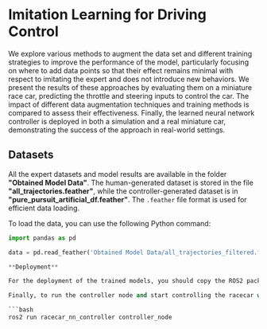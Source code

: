# Imitation Learning for Driving Control

We explore various methods to augment the data set and different training strategies to improve the performance of the model, particularly focusing on where to add data points so that their effect remains minimal with respect to imitating the expert and does not introduce new behaviors. We present the results of these approaches by evaluating them on a miniature race car, predicting the throttle and steering inputs to control the car. The impact of different data augmentation techniques and training methods is compared to assess their effectiveness. Finally, the learned neural network controller is deployed in both a simulation and a real miniature car, demonstrating the success of the approach in real-world settings.




## Datasets

All the expert datasets and model results are available in the folder **"Obtained Model Data"**. The human-generated dataset is stored in the file **"all_trajectories.feather"**, while the controller-generated dataset is in **"pure_pursuit_artificial_df.feather"**. The `.feather` file format is used for efficient data loading.

To load the data, you can use the following Python command:

```python
import pandas as pd

data = pd.read_feather('Obtained Model Data/all_trajectories_filtered.feather')  # Choose the appropriate dataset to load

**Deployment**

For the deployment of the trained models, you should copy the ROS2 package `racecar_nn_controller` into your ROS2 workspace. After that, you can build your workspace using `colcon build` to compile all the packages in the workspace. Once the build process is complete, source your workspace by running `source ~/ros2_workspace/install/setup.bash` to set up the environment variables.

Finally, to run the controller node and start controlling the racecar with the trained models, use the following command:

```bash
ros2 run racecar_nn_controller controller_node
